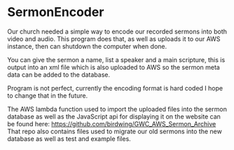 # SermonEncoder

Our church needed a simple way to encode our recorded sermons into both video and audio.
This program does that, as well as uploads it to our AWS instance, then can shutdown the computer when done.

You can give the sermon a name, list a speaker and a main scripture, this is output into an xml file which is also uploaded to AWS so the sermon meta data can be added to the database.

Program is not perfect, currently the encoding format is hard coded I hope to change that in the future.

The AWS lambda function used to import the uploaded files into the sermon database as well as the JavaScript api for displaying it on the website can be found here: https://github.com/birdwing/GWC_AWS_Sermon_Archive
That repo also contains files used to migrate our old sermons into the new database as well as test and example files.
